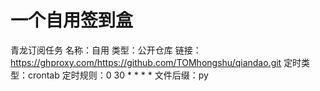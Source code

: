 # 一个自用签到盒

青龙订阅任务
  名称：自用
  类型：公开仓库
  链接：https://ghproxy.com/https://github.com/TOMhongshu/qiandao.git
  定时类型：crontab
  定时规则：0 30 * * * *
  文件后缀：py
